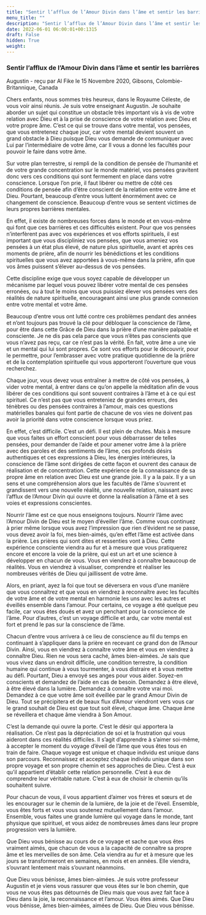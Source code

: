 ```yaml
---
title: "Sentir l’afflux de l’Amour Divin dans l’âme et sentir les barrières"
menu_title: ""
description: "Sentir l’afflux de l’Amour Divin dans l’âme et sentir les barrières"
date: 2022-06-01 06:00:01+00:1315
draft: False
hidden: True
weight:
---
```

### Sentir l’afflux de l’Amour Divin dans l’âme et sentir les barrières

Augustin - reçu par Al Fike le 15 Novembre 2020, Gibsons, Colombie-Britannique, Canada

Chers enfants, nous sommes très heureux, dans le Royaume Céleste, de vous voir ainsi réunis. Je suis votre enseignant Augustin. Je souhaite aborder un sujet qui constitue un obstacle très important vis à vis de votre relation avec Dieu et à la prise de conscience de votre relation avec Dieu et votre propre âme. C’est ce qui se trouve dans votre mental, vos pensées, que vous entretenez chaque jour, car votre mental devient souvent un grand obstacle à Dieu puisque Dieu vous demande de communiquer avec Lui par l’intermédiaire de votre âme, car Il vous a donné les facultés pour pouvoir le faire dans votre âme.

Sur votre plan terrestre, si rempli de la condition de pensée de l’humanité et de votre grande concentration sur le monde matériel, vos pensées gravitent donc vers ces conditions qui sont fermement en place dans votre conscience. Lorsque l’on prie, il faut libérer ou mettre de côté ces conditions de pensée afin d’être conscient de la relation entre votre âme et Dieu. Pourtant, beaucoup d’entre vous luttent énormément avec ce changement de conscience. Beaucoup d’entre vous se sentent victimes de leurs propres barrières mentales.

En effet, il existe de nombreuses forces dans le monde et en vous-même qui font que ces barrières et ces difficultés existent. Pour que vos pensées n’interfèrent pas avec vos expériences et vos efforts spirituels, il est important que vous discipliniez vos pensées, que vous ameniez vos pensées à un état plus élevé, de nature plus spirituelle, avant et après ces moments de prière, afin de nourrir les bénédictions et les conditions spirituelles que vous avez apportées à vous-même dans la prière, afin que vos âmes puissent s’élever au-dessus de vos pensées.

Cette discipline exige que vous soyez capable de développer un mécanisme par lequel vous pouvez libérer votre mental de ces pensées erronées, ou à tout le moins que vous puissiez élever vos pensées vers des réalités de nature spirituelle, encourageant ainsi une plus grande connexion entre votre mental et votre âme.

Beaucoup d’entre vous ont lutté contre ces problèmes pendant des années et n’ont toujours pas trouvé la clé pour débloquer la conscience de l’âme, pour être dans cette Grâce de Dieu dans la prière d’une manière palpable et consciente. Je ne dis pas cela parce que vous n’êtes pas conscients que vous n’avez pas reçu, car ce n’est pas la vérité. En fait, votre âme a une vie et un mental qui lui sont propres. Ce sont vos efforts pour le découvrir, pour le permettre, pour l’embrasser avec votre pratique quotidienne de la prière et de la contemplation spirituelle qui vous apporteront l’ouverture que vous recherchez.

Chaque jour, vous devez vous entraîner à mettre de côté vos pensées, à vider votre mental, à entrer dans ce qu’on appelle la méditation afin de vous libérer de ces conditions qui sont souvent contraires à l’âme et à ce qui est spirituel. Ce n’est pas que vous entreteniez de grandes erreurs, des ténèbres ou des pensées contraires à l’amour, mais ces questions matérielles banales qui font partie de chacune de vos vies ne doivent pas avoir la priorité dans votre conscience lorsque vous priez.

En effet, c’est difficile. C’est un défi. Il est plein de chutes. Mais à mesure que vous faites un effort conscient pour vous débarrasser de telles pensées, pour demander de l’aide et pour amener votre âme à la prière avec des paroles et des sentiments de l’âme, ces profonds désirs authentiques et ces expressions à Dieu, les énergies intérieures, la conscience de l’âme sont dirigées de cette façon et ouvrent des canaux de réalisation et de concentration. Cette expérience de la connaissance de sa propre âme en relation avec Dieu est une grande joie. Il y a la paix. Il y a un sens et une compréhension alors que les facultés de l’âme s’ouvrent et grandissent vers une nouvelle réalité, une nouvelle relation, naissant avec l’afflux de l’Amour Divin qui ouvre et donne la réalisation à l’âme et à ses voies et expressions conscientes.

Nourrir l’âme est ce que nous enseignons toujours. Nourrir l’âme avec l’Amour Divin de Dieu est le moyen d’éveiller l’âme. Comme vous continuez à prier même lorsque vous avez l’impression que rien d’évident ne se passe, vous devez avoir la foi, mes bien-aimés, qu’en effet l’âme est activée dans la prière. Les prières qui sont dites et ressenties vont à Dieu. Cette expérience consciente viendra au fur et à mesure que vous pratiquerez encore et encore la voie de la prière, qui est un art et une science à développer en chacun de vous. Vous en viendrez à connaître beaucoup de réalités. Vous en viendrez à visualiser, comprendre et réaliser les nombreuses vérités de Dieu qui jaillissent de votre âme.

Alors, en priant, ayez la foi que tout se déversera en vous d’une manière que vous connaîtrez et que vous en viendrez à reconnaître avec les facultés de votre âme et de votre mental en harmonie les uns avec les autres et éveillés ensemble dans l’amour. Pour certains, ce voyage a été quelque peu facile, car vous êtes doués et avez un penchant pour la conscience de l’âme. Pour d’autres, c’est un voyage difficile et ardu, car votre mental est fort et prend le pas sur la conscience de l’âme.

Chacun d’entre vous arrivera à ce lieu de conscience au fil du temps en continuant à s’appliquer dans la prière en recevant ce grand don de l’Amour Divin. Ainsi, vous en viendrez à connaître votre âme et vous en viendrez à connaître Dieu. Rien ne vous sera caché, âmes bien-aimées. Je sais que vous vivez dans un endroit difficile, une condition terrestre, la condition humaine qui continue à vous tourmenter, à vous distraire et à vous mettre au défi. Pourtant, Dieu a envoyé ses anges pour vous aider. Soyez-en conscients et demandez de l’aide en cas de besoin. Demandez à être élevé, à être élevé dans la lumière. Demandez à connaître votre vrai moi. Demandez à ce que votre âme soit éveillée par le grand Amour Divin de Dieu. Tout se précipitera et de beaux flux d’Amour viendront vers vous car le grand souhait de Dieu est que tout soit élevé, chaque âme. Chaque âme se réveillera et chaque âme viendra à Son Amour.

C’est la demande qui ouvre la porte. C’est le désir qui apportera la réalisation. Ce n’est pas la dépréciation de soi et la frustration qui vous aideront dans ces réalités difficiles. Il s’agit d’apprendre à s’aimer soi-même, à accepter le moment du voyage d’éveil de l’âme que vous êtes tous en train de faire. Chaque voyage est unique et chaque individu est unique dans son parcours. Reconnaissez et acceptez chaque individu unique dans son propre voyage et son propre chemin et ses approches de Dieu. C’est à eux qu’il appartient d’établir cette relation personnelle. C’est à eux de comprendre leur véritable nature. C’est à eux de choisir le chemin qu’ils souhaitent suivre.

Pour chacun de vous, il vous appartient d’aimer vos frères et sœurs et de les encourager sur le chemin de la lumière, de la joie et de l’éveil. Ensemble, vous êtes forts et vous vous soutenez mutuellement dans l’amour. Ensemble, vous faites une grande lumière qui voyage dans le monde, tant physique que spirituel, et vous aidez de nombreuses âmes dans leur propre progression vers la lumière.

Que Dieu vous bénisse au cours de ce voyage et sache que vous êtes vraiment aimés, que chacun de vous a la capacité de connaître sa propre âme et les merveilles de son âme. Cela viendra au fur et à mesure que les jours se transformeront en semaines, en mois et en années. Elle viendra, s’ouvrant lentement mais s’ouvrant néanmoins.

Que Dieu vous bénisse, âmes bien-aimées. Je suis votre professeur Augustin et je viens vous rassurer que vous êtes sur le bon chemin, que vous ne vous êtes pas détournés de Dieu mais que vous avez fait face à Dieu dans la joie, la reconnaissance et l’amour. Vous êtes aimés. Que Dieu vous bénisse, âmes bien-aimées, aimées de Dieu. Que Dieu vous bénisse.
